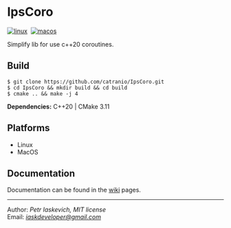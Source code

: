 # IpsCoro

[![linux](https://github.com/catranio/IpsCoro/actions/workflows/linux.yml/badge.svg)](https://github.com/catranio/IpsCoro/actions/workflows/linux.yml)&nbsp;
[![macos](https://github.com/catranio/IpsCoro/actions/workflows/macos.yml/badge.svg)](https://github.com/catranio/IpsCoro/actions/workflows/macos.yml)&nbsp;

Simplify lib for use c++20 coroutines.

## Build

```console
$ git clone https://github.com/catranio/IpsCoro.git
$ cd IpsCoro && mkdir build && cd build
$ cmake .. && make -j 4
```
**Dependencies:** C++20 | CMake 3.11

## Platforms
* Linux
* MacOS

## Documentation
Documentation can be found in the [wiki](https://github.com/catranio/IpsCoro/wiki) pages.

---
Author: *Petr Iaskevich, MIT license*\
Email: *iaskdeveloper@gmail.com*
